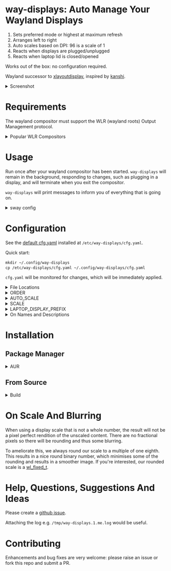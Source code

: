 # way-displays: Auto Manage Your Wayland Displays

1. Sets preferred mode or highest at maximum refresh
1. Arranges left to right
1. Auto scales based on DPI: 96 is a scale of 1
1. Reacts when displays are plugged/unplugged
1. Reacts when laptop lid is closed/opened

Works out of the box: no configuration required.

Wayland successor to [xlayoutdisplay](https://github.com/alex-courtis/xlayoutdisplay), inspired by [kanshi](https://sr.ht/~emersion/kanshi/).

<details><summary>Screenshot</summary><br>

See the [example session](doc/example-session.md) for full details.

![way-displays in action](doc/screenshot.png)

</details>

# Requirements

The wayland compositor must support the WLR (wayland roots) Output Management protocol.

<details><summary>Popular WLR Compositors</summary><br>

* [sway](https://swaywm.org/)
* [hikari](https://hikari.acmelabs.space)
* [Way Cooler](http://way-cooler.org/)
* [Wayfire](https://github.com/WayfireWM/wayfire)
</details>

# Usage

Run once after your wayland compositor has been started. `way-displays` will remain in the background, responding to changes, such as plugging in a display, and will terminate when you exit the compositor.

`way-displays` will print messages to inform you of everything that is going on.

<details><summary>sway config</summary><br>

[sway](https://swaywm.org/) will start way-displays once on startup via the `exec` command. See `man 5 sway`.

Remove any `output` commands from your sway config file and add the following:
```
exec way-displays > /tmp/way-displays.${XDG_VTNR}.${USER}.log 2>&1
```

Look at `/tmp/way-displays.1.me.log` to see what has been going on.

</details>

# Configuration

See the [default cfg.yaml](cfg.yaml) installed at `/etc/way-displays/cfg.yaml`.

Quick start:
```
mkdir ~/.config/way-displays
cp /etc/way-displays/cfg.yaml ~/.config/way-displays/cfg.yaml
```

`cfg.yaml` will be monitored for changes, which will be immediately applied.

<details><summary>File Locations</summary><br>

The following are used, in order:
* `$XDG_CONFIG_HOME/way-displays/cfg.yaml`
* `$HOME/.config/way-displays/cfg.yaml`
* `/usr/local/etc/way-displays/cfg.yaml`
* `/etc/way-displays/cfg.yaml`

</details>

<details><summary>ORDER</summary><br>

The default left to right order is simply the order in which the displays are discovered.

Define your own e.g.:
```yaml
ORDER:
    - 'DP-2'
    - 'Monitor Maker ABC123'
```

</details>

<details><summary>AUTO_SCALE</summary><br>

The default is to scale each display by DPI.

This may be disabled and scale 1 will be used, unless a `SCALE` has been specified.

```yaml
AUTO_SCALE: false
```

</details>

<details><summary>SCALE</summary><br>

Auto scale may be overridden with custom scales for each display e.g.
```yaml
SCALE:
    - NAME_DESC: 'Monitor Maker ABC123'
      SCALE: 1.75
```

</details>

<details><summary>LAPTOP_DISPLAY_PREFIX</summary><br>

Laptop displays usually start with `eDP` e.g. `eDP-1`. This may be overridden if your laptop is different e.g.:
```yaml
LAPTOP_DISPLAY_PREFIX: 'eDPP'
```

</details>

<details><summary>On Names and Descriptions</summary><br>
You can configure displays by name or description. You can find these by looking at the logs e.g.
```
DP-3 Arrived:
    name:     'DP-3'
    desc:     'Unknown Monitor Maker ABC123 (DP-3 via HDMI)'
```

It is recommended to use the description rather than the name, as the name may change over time and will most likely be different on different PCs.

The description does contain information about how it is connected, so strip that out. In the above example, you would use the description `Monitor Maker ABC123`.

</details>

# Installation

## Package Manager

<details><summary>AUR</summary><br>

[way-displays](https://aur.archlinux.org/packages/way-displays/)

Install with your favourite AUR package manager e.g. `pacaur -S way-displays`
</details>

## From Source

<details><summary>Build</summary>

### Dependencies
* gcc
* wayland
* wayland-protocols
* wlroots
* libinput
* yaml-cpp

Most will be available if you are running a wlroots based compositor like sway.

yaml-cpp will need to be installed via your distribution's package manager.

### Build

```
git clone git@github.com:alex-courtis/way-displays.git
cd way-displays
make
```

### Install / Uninstall

```
sudo make install
sudo make uninstall
```
</details>

# On Scale And Blurring

When using a display scale that is not a whole number, the result will not be a pixel perfect rendition of the unscaled content. There are no fractional pixels so there will be rounding and thus some blurring.

To ameliorate this, we always round our scale to a multiple of one eighth. This results in a nice round binary number, which minimises some of the rounding and results in a smoother image. If you're interested, our rounded scale is a [wl_fixed_t](https://wayland.freedesktop.org/docs/html/apb.html).

# Help, Questions, Suggestions And Ideas

Please create a [github issue](https://github.com/alex-courtis/way-displays/issues).

Attaching the log e.g. `/tmp/way-displays.1.me.log` would be useful.

# Contributing

Enhancements and bug fixes are very welcome: please raise an issue or fork this repo and submit a PR.

